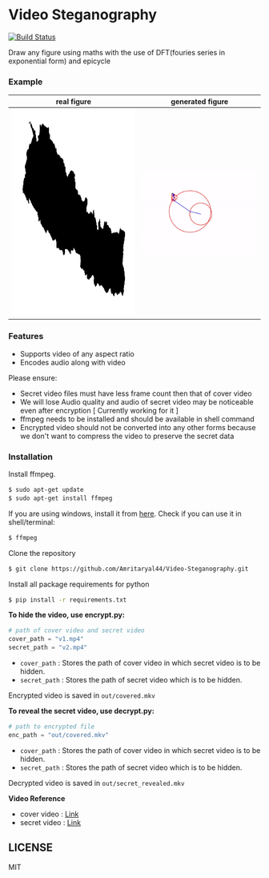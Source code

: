 # Video Steganography

[![Build Status](https://travis-ci.com/Amritaryal44/drawing-with-DFT-and-epicycle.svg?token=pZnXxmooEKHShwNV59AQ&branch=master)](https://travis-ci.com/Amritaryal44/drawing-with-DFT-and-epicycle)

Draw any figure using maths with the use of DFT(fouries series in exponential form) and epicycle
### Example
| real figure | generated figure |
|:--:|:--:| 
| <img src="nepal.png" width="723" height="414"> | ![Generated figure](img_md/example.gif) |

### Features

  - Supports video of any aspect ratio
  - Encodes audio along with video


Please ensure:
  - Secret video files must have less frame count then that of cover video
  - We will lose Audio quality and audio of secret video may be noticeable even after encryption [ Currently working for it ]
  - ffmpeg  needs to be installed and should be available in shell command
  - Encrypted video should not be converted into any other forms because we don't want to compress the video to preserve the secret data

### Installation

Install ffmpeg.

```sh
$ sudo apt-get update
$ sudo apt-get install ffmpeg
```
If you are using windows, install it from [here][ffmpeg]. 
Check if you can use it in shell/terminal:
```sh
$ ffmpeg 
```
Clone the repository
```sh
$ git clone https://github.com/Amritaryal44/Video-Steganography.git
```
Install all package requirements for python
```sh
$ pip install -r requirements.txt
```
**To hide the video, use encrypt.py:**
```python
# path of cover video and secret video
cover_path = "v1.mp4"
secret_path = "v2.mp4"
```
- ```cover_path``` : Stores the path of cover video in which secret video is to be hidden.
- ```secret_path``` : Stores the path of secret video which is to be hidden.

Encrypted video is saved in ```out/covered.mkv```

**To reveal the secret video, use decrypt.py:**
```python
# path to encrypted file
enc_path = "out/covered.mkv"
```
- ```cover_path``` : Stores the path of cover video in which secret video is to be hidden.
- ```secret_path``` : Stores the path of secret video which is to be hidden.

Decrypted video is saved in ```out/secret_revealed.mkv```

**Video Reference**
- cover video : [Link][cover]
- secret video : [Link][secret]

LICENSE
-------
MIT

   [ffmpeg]: <https://ffmpeg.org>
   [cover]: <https://www.youtube.com/watch?v=OnFbsxS-thw>
   [secret]: <https://www.youtube.com/watch?v=mvVu9FI4bd4>

